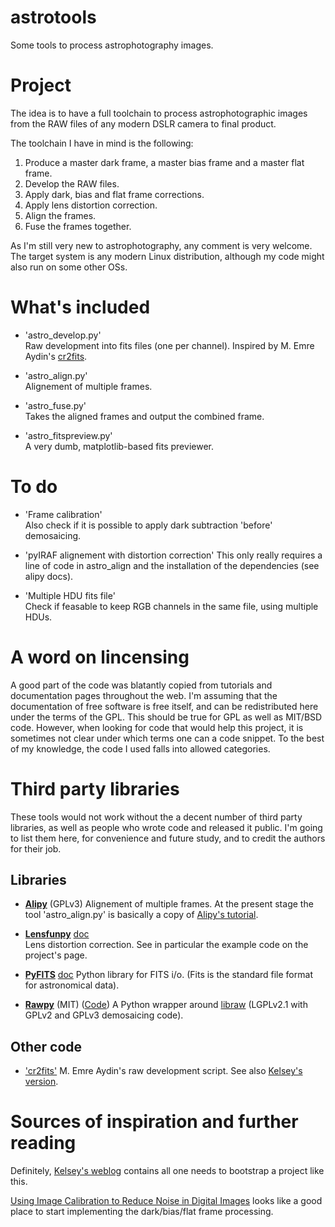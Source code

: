 # astrotools
Some tools to process astrophotography images.

Project
=======
The idea is to have a full toolchain to process astrophotographic images from 
the RAW files of any modern DSLR camera to final product.

The toolchain I have in mind is the following:  
1. Produce a master dark frame, a master bias frame and a master flat frame.  
2. Develop the RAW files.  
4. Apply dark, bias and flat frame corrections.  
5. Apply lens distortion correction.  
6. Align the frames.  
7. Fuse the frames together.  

As I'm still very new to astrophotography, any comment is very welcome.
The target system is any modern Linux distribution, although my code might 
also run on some other OSs.

What's included
===============
* 'astro_develop.py'  
  Raw development into fits files (one per channel). 
  Inspired by M. Emre Aydin's [cr2fits](https://github.com/eaydin/cr2fits).

* 'astro_align.py'  
  Alignement of multiple frames.

* 'astro_fuse.py'  
  Takes the aligned frames and output the combined frame.

* 'astro_fitspreview.py'  
  A very dumb, matplotlib-based fits previewer.

To do
=====
* 'Frame calibration'  
  Also check if it is possible to apply dark subtraction 'before' demosaicing.

* 'pyIRAF alignement with distortion correction'
  This only really requires a line of code in astro_align and the installation 
  of the dependencies (see alipy docs).

* 'Multiple HDU fits file'  
  Check if feasable to keep RGB channels in the same file, using multiple HDUs.

A word on lincensing
====================
A good part of the code was blatantly copied from tutorials and documentation 
pages throughout the web. I'm assuming that the documentation of free software 
is free itself, and can be redistributed here under the terms of the GPL.
This should be true for GPL as well as MIT/BSD code.
However, when looking for code that would help this project, it is sometimes 
not clear under which terms one can a code snippet. To the best of my 
knowledge, the code I used falls into allowed categories.


Third party libraries
=====================
These tools would not work without the a decent number of third party 
libraries, as well as people who wrote code and released it public.
I'm going to list them here, for convenience and future study, and to credit 
the authors for their job.

## Libraries
* [**Alipy**](http://obswww.unige.ch/~tewes/alipy/) (GPLv3)
  Alignement of multiple frames. At the present stage the tool 
  'astro_align.py' is basically a copy of 
  [Alipy's tutorial](http://obswww.unige.ch/~tewes/alipy/tutorial.html).

* [**Lensfunpy**](https://warehouse.python.org/project/lensfunpy/)
  [doc](http://pythonhosted.org/lensfunpy/)  
  Lens distortion correction. See in particular the example code on the 
  project's page.

* [**PyFITS**](http://www.stsci.edu/institute/software_hardware/pyfits/)
  [doc](http://pythonhosted.org/pyfits/index.html)
  Python library for FITS i/o. (Fits is the standard file format for 
  astronomical data).

* [**Rawpy**](http://pythonhosted.org//rawpy/api/index.html) (MIT)
  ([Code](https://github.com/neothemachine/rawpy))
  A Python wrapper around [libraw](http://www.libraw.org/) (LGPLv2.1 with
  GPLv2 and GPLv3 demosaicing code).

## Other code
* ['cr2fits'](https://github.com/eaydin/cr2fits)
  M. Emre Aydin's raw development script. See also 
  [Kelsey's version](https://github.com/kjordahl/cr2fits).


Sources of inspiration and further reading
==========================================
Definitely, [Kelsey's weblog](http://kjordahl.net/blog/) contains all one 
needs to bootstrap a project like this.

[Using Image Calibration to Reduce Noise in Digital 
Images](http://photo.net/learn/dark_noise/) looks like a good place to start
implementing the dark/bias/flat frame processing.
